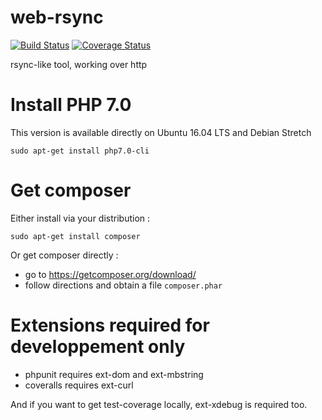 # web-rsync

[![Build Status](https://travis-ci.org/nipil/web-rsync.svg?branch=master)](https://travis-ci.org/nipil/web-rsync)
[![Coverage Status](https://coveralls.io/repos/github/nipil/web-rsync/badge.svg?branch=master)](https://coveralls.io/github/nipil/web-rsync?branch=master)

rsync-like tool, working over http

# Install PHP 7.0

This version is available directly on Ubuntu 16.04 LTS and Debian Stretch

    sudo apt-get install php7.0-cli

# Get composer

Either install via your distribution :

    sudo apt-get install composer

Or get composer directly :

- go to https://getcomposer.org/download/
- follow directions and obtain a file `composer.phar`

# Extensions required for developpement only

- phpunit requires ext-dom and ext-mbstring
- coveralls requires ext-curl

And if you want to get test-coverage locally, ext-xdebug is required too.
